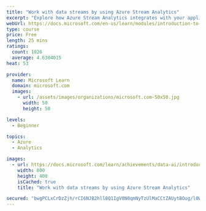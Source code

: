 ```yaml
---
title: "Work with data streams by using Azure Stream Analytics"
excerpt: "Explore how Azure Stream Analytics integrates with your applications or Internet of Things (IoT) devices to gain insights with real-time streaming data. Learn how to consume and analyze data streams and derive actionable results."
webUrl: https://docs.microsoft.com/en-us/learn/modules/introduction-to-data-streaming/
type: course
price: Free
length: 25 mins
ratings:
  count: 1026
  average: 4.6384015
heat: 53

provider:
  name: Microsoft Learn
  domain: microsoft.com
  images:
    - url: /assets/images/organizations/microsoft.com-50x50.jpg
      width: 50
      height: 50

levels:
  - Beginner

topics:
  - Azure
  - Analytics

images:
  - url: https://docs.microsoft.com/learn/achievements/data-ai/introduction-to-data-streaming-badge-social.png
    width: 800
    height: 400
    isCached: true
    title: "Work with data streams by using Azure Stream Analytics"

secured: "bwgPCLxCrDzZjh/rCI6NJB2hll8Q1IgV0N0qmNyTzUlMaCCtZAUytBOug/l0W1DRM68q5/OT513E0+ib2ySkMAIhVBeBVmzj/tjE7MenmWBtpHIRdVC5Y3NSklxBuGX1X++OIYF6NOItAq0aBJ4wMrykN0L+eCfhPjydA3tQJNWux1WVJ6a0PhX0gKGIJMKgmPXHRHn5yVNghPWstZTGkq4+cHfrSrm6YxlvzSxtZEkBHFy7O3/0iUi8A2txaEMbQ+Sd2DRztdxv0zJGxUtkr+nuFJVGSa7Z6/ZGEH1Da9Td3JlFV2Odnb+JXQryyddA8dhc8cgzwZPL1eAUs2uxvI//jaAMIoqCerMmvwtKMJDDIysagl0QDulsw+bVvxIyeHstNnh/DIVu0QnyC1aZdg==;qXY5VdTCeXA+dGqy7x60xw=="
---
```


